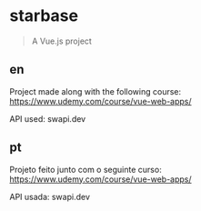 # starbase

> A Vue.js project

## en

Project made along with the following course: https://www.udemy.com/course/vue-web-apps/

API used: swapi.dev

## pt

Projeto feito junto com o seguinte curso: https://www.udemy.com/course/vue-web-apps/

API usada: swapi.dev